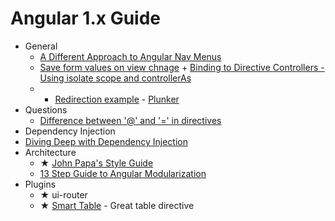# Angular 1.x Guide

+ General
  + [A Different Approach to Angular Nav Menus](https://ryankaskel.com/blog/2013/05/27/a-different-approach-to-angularjs-navigation-menus)
  + [Save form values on view chnage](http://stackoverflow.com/questions/12940974/maintain-model-of-scope-when-changing-between-views-in-angularjs)              + [Binding to Directive Controllers - Using isolate scope and controllerAs](http://blog.thoughtram.io/angularjs/2015/01/02/exploring-angular-1.3-bindToController.html)
  +  + [Redirection example](http://stackoverflow.com/questions/27212182/angularjs-ui-router-how-to-redirect-to-login-page) - [Plunker](http://plnkr.co/edit/3kImqU?p=preview)
+ Questions
  + [Difference between '@' and '=' in directives](http://stackoverflow.com/questions/14050195/what-is-the-difference-between-and-in-directive-scope)
 + Dependency Injection
  + [Diving Deep with Dependency Injection](http://www.ng-newsletter.com/posts/deep-dive-in-angular-dependency-injection.html)
+ Architecture
  + ★ [John Papa's Style Guide](https://github.com/johnpapa/angular-styleguide)
  + [13 Step Guide to Angular Modularization](https://blog.safaribooksonline.com/2014/03/27/13-step-guide-angularjs-modularization/)
+ Plugins
    + ★ ui-router
    + ★ [Smart Table](http://lorenzofox3.github.io/smart-table-website/) - Great table directive